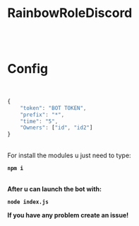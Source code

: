 # RainbowRoleDiscord
<br><br>
# Config
<br>

```js
{
	"token": "BOT TOKEN",
	"prefix": "*",
	"time": "5",
	"Owners": ["id", "id2"]
}
```

<br>
For install the modules u just need to type:<b>

`npm i`

<br>After u can launch the bot with:<br>

`node index.js`

If you have any problem create an issue!
